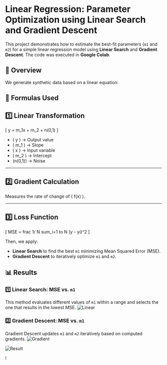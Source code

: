 # Linear Regression: Parameter Optimization using Linear Search and Gradient Descent

This project demonstrates how to estimate the best-fit parameters (`m1` and `m2`) for a simple linear regression model using **Linear Search** and **Gradient Descent**. The code was executed in **Google Colab**.

## 📌 Overview

We generate synthetic data based on a linear equation:



## 🧩 **Formulas Used**
## 1️⃣ Linear Transformation
\[
y = m_1x + m_2 + n(0,1)
\]

- \( y \) → Output value  
- \( m_1 \) → Slope  
- \( x \) → Input variable  
- \( m_2 \) → Intercept
- \(n(0,1)\) → Noise

---

## 2️⃣ Gradient Calculation
Measures the rate of change of \( f(x) \).

---

## 3️⃣ Loss Function
\[
MSE = frac 1/ N sum_i=1 to N (y - yi)^2
\]



Then, we apply:
- **Linear Search** to find the best `m1` minimizing Mean Squared Error (MSE).
- **Gradient Descent** to iteratively optimize `m1` and `m2`.

## 📊 Results

### 1️⃣ Linear Search: MSE vs. `m1`
This method evaluates different values of `m1` within a range and selects the one that results in the lowest MSE.
![Linear](https://github.com/user-attachments/assets/bfcc6cc3-1b83-4430-bf27-85ea4e4e5632)

### 2️⃣ Gradient Descent: MSE vs. `m1` 
Gradient Descent updates `m1` and `m2` iteratively based on computed gradients.
![Gradient](https://github.com/user-attachments/assets/f77d2cde-dc59-4681-966d-5680964d230a)

![Result](https://github.com/user-attachments/assets/89ead175-3302-465b-8f83-bbc1f767662f)

!
